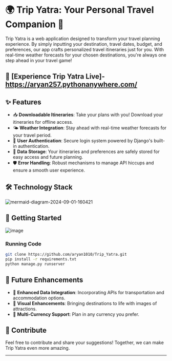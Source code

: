 # 🌍 Trip Yatra: Your Personal Travel Companion 🧳



Trip Yatra is a web application designed to transform your travel planning experience. By simply inputting your destination, travel dates, budget, and preferences, our app crafts personalized travel itineraries just for you. With real-time weather forecasts for your chosen destinations, you're always one step ahead in your travel game!

## 🚀 [Experience Trip Yatra Live]-https://aryan257.pythonanywhere.com/

## ✨ Features

- 📥 **Downloadable Itineraries**: Take your plans with you! Download your itineraries for offline access.
- 🌤️ **Weather Integration**: Stay ahead with real-time weather forecasts for your travel period.
- 🔐 **User Authentication**: Secure login system powered by Django's built-in authentication.
- 💾 **Data Storage**: Your itineraries and preferences are safely stored for easy access and future planning.
- 🛡️ **Error Handling**: Robust mechanisms to manage API hiccups and ensure a smooth user experience.

## 🛠️ Technology Stack

![mermaid-diagram-2024-09-01-160421](https://github.com/user-attachments/assets/551094b0-07c4-4e15-bf4f-f31e11908a22)


## 🚀 Getting Started
![image](https://github.com/user-attachments/assets/2c59ec8f-9292-49a3-ade8-59053d7d748e)

### Running Code 
```bash
git clone https://github.com/aryan1010/Trip_Yatra.git
pip install -r requirements.txt
python manage.py runserver
```
## 🔮 Future Enhancements

- 🚆 **Enhanced Data Integration**: Incorporating APIs for transportation and accommodation options.
- 📸 **Visual Enhancements**: Bringing destinations to life with images of attractions.
- 💱 **Multi-Currency Support**: Plan in any currency you prefer.

## 💖 Contribute

Feel free to contribute and share your suggestions! Together, we can make Trip Yatra even more amazing. 

---
